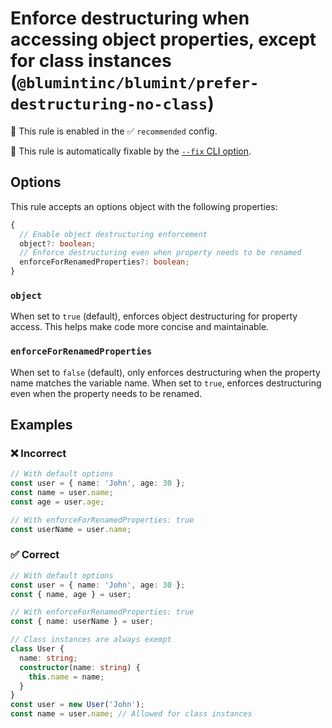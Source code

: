 # Enforce destructuring when accessing object properties, except for class instances (`@blumintinc/blumint/prefer-destructuring-no-class`)

💼 This rule is enabled in the ✅ `recommended` config.

🔧 This rule is automatically fixable by the [`--fix` CLI option](https://eslint.org/docs/latest/user-guide/command-line-interface#--fix).

<!-- end auto-generated rule header -->

## Options

This rule accepts an options object with the following properties:

```ts
{
  // Enable object destructuring enforcement
  object?: boolean;
  // Enforce destructuring even when property needs to be renamed
  enforceForRenamedProperties?: boolean;
}
```

### `object`

When set to `true` (default), enforces object destructuring for property access. This helps make code more concise and maintainable.

### `enforceForRenamedProperties`

When set to `false` (default), only enforces destructuring when the property name matches the variable name. When set to `true`, enforces destructuring even when the property needs to be renamed.

## Examples

### ❌ Incorrect

```ts
// With default options
const user = { name: 'John', age: 30 };
const name = user.name;
const age = user.age;

// With enforceForRenamedProperties: true
const userName = user.name;
```

### ✅ Correct

```ts
// With default options
const user = { name: 'John', age: 30 };
const { name, age } = user;

// With enforceForRenamedProperties: true
const { name: userName } = user;

// Class instances are always exempt
class User {
  name: string;
  constructor(name: string) {
    this.name = name;
  }
}
const user = new User('John');
const name = user.name; // Allowed for class instances
```
